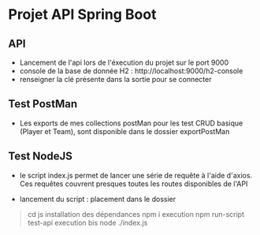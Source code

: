 # Projet API Spring Boot 

## API
- Lancement de l'api lors de l'éxecution du projet sur le port 9000
- console de la base de donnée H2 : http://localhost:9000/h2-console
- renseigner la clé présente dans la sortie pour se connecter

## Test PostMan
- Les exports de mes collections postMan pour les test CRUD basique (Player et Team), sont disponible dans le dossier exportPostMan

## Test NodeJS
- le script index.js permet de lancer une série de requête à l'aide d'axios. Ces requêtes couvrent presques toutes les routes disponibles de l'API

- lancement du script : 
placement dans le dossier
 > cd js
installation des dépendances
 > npm i
execution
 > npm run-script test-api 
execution bis
 > node ./index.js

